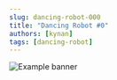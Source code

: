 ```yaml
---
slug: dancing-robot-000
title: "Dancing Robot #0"
authors: [kynan]
tags: [dancing-robot]
---
```


![Example banner](/img/stories/dancing-robot_new/___.png)
